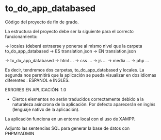 # to_do_app_databased
Código del proyecto de fin de grado.


La estructura del proyecto debe ser la siguiente para el correcto funcionamiento: 

 -> locales  (deberá extraerse y ponerse al mismo nivel que la carpeta to_do_app_databased
    -> ES
        translation.json
    -> EN
        translation.json

 -> to_do_app_databased
    -> html
        ...
    -> css
        ...
    -> js
        ...
    -> media 
        ...
    -> php 
        ...

Es decir, tendremos dos carpetas, to_do_app_databased y locales. La segunda nos permitirá que la aplicación se pueda visualizar en dos idiomas diferentes : ESPAÑOL e INGLÉS.




ERRORES EN APLICACIÓN: 1.0

- Ciertos elementos no serán traducidos correctamente debido a la naturaleza asíncrona de la aplicación. Por defecto aparecerán en inglés (lenguaje nativo de la aplicación).


La aplicación funciona en un entorno local con el uso de XAMPP.  


Adjunto las sentencias SQL para generar la base de datos con PHPMYADMIN
